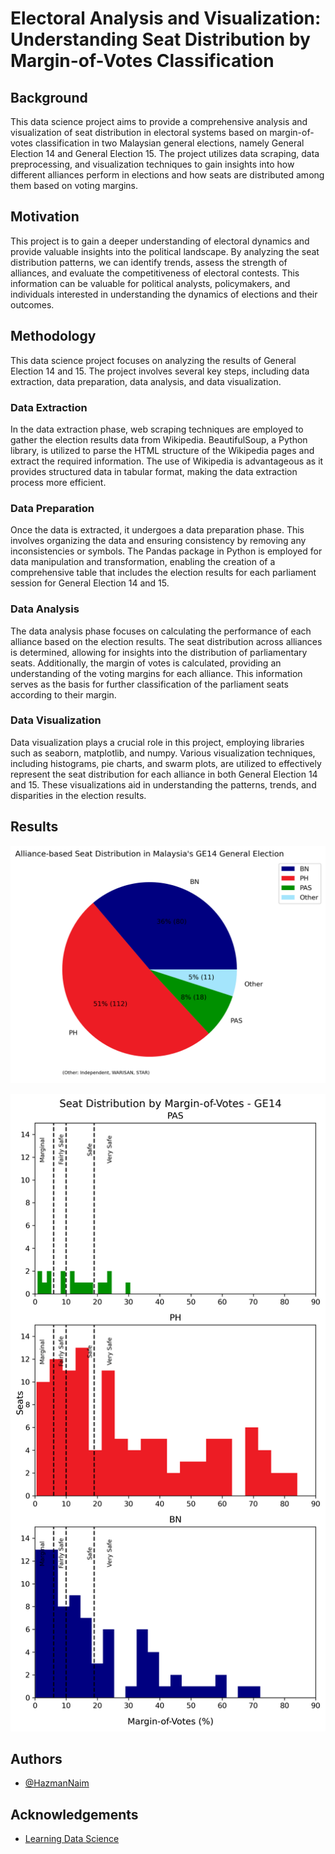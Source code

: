 
# Electoral Analysis and Visualization: Understanding Seat Distribution by Margin-of-Votes Classification
## Background
This data science project aims to provide a comprehensive analysis and visualization of seat distribution in electoral systems based on margin-of-votes classification in two Malaysian general elections, namely General Election 14 and General Election 15. The project utilizes data scraping, data preprocessing, and visualization techniques to gain insights into how different alliances perform in elections and how seats are distributed among them based on voting margins.
## Motivation

This project is to gain a deeper understanding of electoral dynamics and provide valuable insights into the political landscape. By analyzing the seat distribution patterns, we can identify trends, assess the strength of alliances, and evaluate the competitiveness of electoral contests. This information can be valuable for political analysts, policymakers, and individuals interested in understanding the dynamics of elections and their outcomes.


## Methodology
This data science project focuses on analyzing the results of General Election 14 and 15. The project involves several key steps, including data extraction, data preparation, data analysis, and data visualization.
### Data Extraction
In the data extraction phase, web scraping techniques are employed to gather the election results data from Wikipedia. BeautifulSoup, a Python library, is utilized to parse the HTML structure of the Wikipedia pages and extract the required information. The use of Wikipedia is advantageous as it provides structured data in tabular format, making the data extraction process more efficient.
### Data Preparation
Once the data is extracted, it undergoes a data preparation phase. This involves organizing the data and ensuring consistency by removing any inconsistencies or symbols. The Pandas package in Python is employed for data manipulation and transformation, enabling the creation of a comprehensive table that includes the election results for each parliament session for General Election 14 and 15.
### Data Analysis
The data analysis phase focuses on calculating the performance of each alliance based on the election results. The seat distribution across alliances is determined, allowing for insights into the distribution of parliamentary seats. Additionally, the margin of votes is calculated, providing an understanding of the voting margins for each alliance. This information serves as the basis for further classification of the parliament seats according to their margin.
### Data Visualization
Data visualization plays a crucial role in this project, employing libraries such as seaborn, matplotlib, and numpy. Various visualization techniques, including histograms, pie charts, and swarm plots, are utilized to effectively represent the seat distribution for each alliance in both General Election 14 and 15. These visualizations aid in understanding the patterns, trends, and disparities in the election results.

## Results
![alt text](https://github.com/HazmanNaim/Project-Election-Analysis/blob/c623c7412fa1456d43d906bfc83bc19681662c79/election_analysis/ge14_seat_distribution.png)

![alt text](https://github.com/HazmanNaim/Project-Election-Analysis/blob/c623c7412fa1456d43d906bfc83bc19681662c79/election_analysis/Seat%20Distribution%20by%20alliances%20histogram%20-%20GE14.png)

## Authors

- [@HazmanNaim ](https://www.github.com/HazmanNaim)

## Acknowledgements

 - [Learning Data Science](https://www.ibm.com/training/badge/data-science-professional-certificate)
